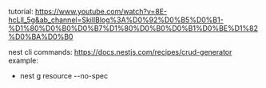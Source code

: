 tutorial: https://www.youtube.com/watch?v=8E-hcLll_5g&ab_channel=SkillBlog%3A%D0%92%D0%B5%D0%B1-%D1%80%D0%B0%D0%B7%D1%80%D0%B0%D0%B1%D0%BE%D1%82%D0%BA%D0%B0

nest cli commands: https://docs.nestjs.com/recipes/crud-generator
example:
- nest g resource <users> --no-spec